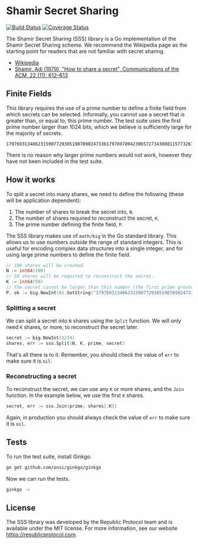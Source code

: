 # Shamir Secret Sharing

[![Build Status](https://travis-ci.org/republicprotocol/go-sss.svg?branch=master)](https://travis-ci.org/republicprotocol/go-sss)
[![Coverage Status](https://coveralls.io/repos/github/republicprotocol/go-sss/badge.svg?branch=master)](https://coveralls.io/github/republicprotocol/go-sss?branch=master)

The Shamir Secret Sharing (SSS) library is a Go implementation of the Shamir Secret Sharing scheme. We recommend the Wikipedia page as the starting point for readers that are not familiar with secret sharing. 

* [Wikipedia](https://en.wikipedia.org/wiki/Shamir%27s_Secret_Sharing)
* [Shamir, Adi (1979), "How to share a secret", Communications of the ACM, 22 (11): 612–613](https://doi.org/10.1145%2F359168.359176)

## Finite Fields

This library requires the use of a prime number to define a finite field from which secrets can be selected. Informally, you cannot use a secret that is greater than, or equal to, this prime number. The test suite uses the first prime number larger than 1024 bits, which we believe is sufficiently large for the majority of secrets.

```
179769313486231590772930519078902473361797697894230657273430081157732675805500963132708477322407536021120113879871393357658789768814416622492847430639474124377767893424865485276302219601246094119453082952085005768838150682342462881473913110540827237163350510684586298239947245938479716304835356329624224137859
```

There is no reason why larger prime numbers would not work, however they have not been included in the test suite.

## How it works

To split a secret into many shares, we need to define the following (these will be application dependent):

1. The number of shares to break the secret into, `N`.
2. The number of shares required to reconstruct the secret, `K`.
3. The prime number defining the finite field, `P`.

The SSS library makes use of `math/big` in the Go standard library. This allows us to use numbers outside the range of standard integers. This is useful for encoding complex data structures into a single integer, and for using large prime numbers to define the finite field.

```go
// 100 shares will be created.
N := int64(100)
// 50 shares will be required to reconstruct the secret.
K := int64(50)
// The secret cannot be larger than this number (the first prime greater than 1024 bits).
P, ok := big.NewInt(0).SetString("179769313486231590772930519078902473361797697894230657273430081157732675805500963132708477322407536021120113879871393357658789768814416622492847430639474124377767893424865485276302219601246094119453082952085005768838150682342462881473913110540827237163350510684586298239947245938479716304835356329624224137859", 10)
```

### Splitting a secret

We can split a secret into `N` shares using the `Split` function. We will only need `K` shares, or more, to reconstruct the secret later.

```go
secret := big.NewInt(1234)
shares, err := sss.Split(N, K, prime, secret)
```

That's all there is to it. Remember, you should check the value of `err` to make sure it is `nil`.

### Reconstructing a secret

To reconstruct the secret, we can use any `K` or more shares, and the `Join` function. In the example below, we use the first `K` shares.

```go
secret, err := sss.Join(prime, shares[:K])
```

Again, in production you should always check the value of `err` to make sure it is `nil`.

## Tests

To run the test suite, install Ginkgo.

```sh
go get github.com/onsi/ginkgo/ginkgo
```

Now we can run the tests.

```sh
ginkgo -v
```

## License

The SSS library was developed by the Republic Protocol team and is available under the MIT license. For more information, see our website https://republicprotocol.com.